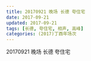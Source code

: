 ```yaml
---
title: 20170921 晚场 长德 夸住宅
date: 2017-09-21
updated: 2017-09-21
tags: [长德, 夸住宅, 相声, 高峰] 
categories: (2017)丁酉年场次 
---
```

20170921 晚场 长德 夸住宅
